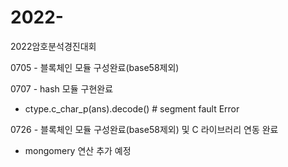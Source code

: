 # 2022-
2022암호분석경진대회

0705 - 블록체인 모듈 구성완료(base58제외) <br>

0707 - hash 모듈 구현완료
- ctype.c_char_p(ans).decode() # segment fault Error

0726 - 블록체인 모듈 구성완료(base58제외) 및 C 라이브러리 연동 완료 <br>
- mongomery 연산 추가 예정 <br>

